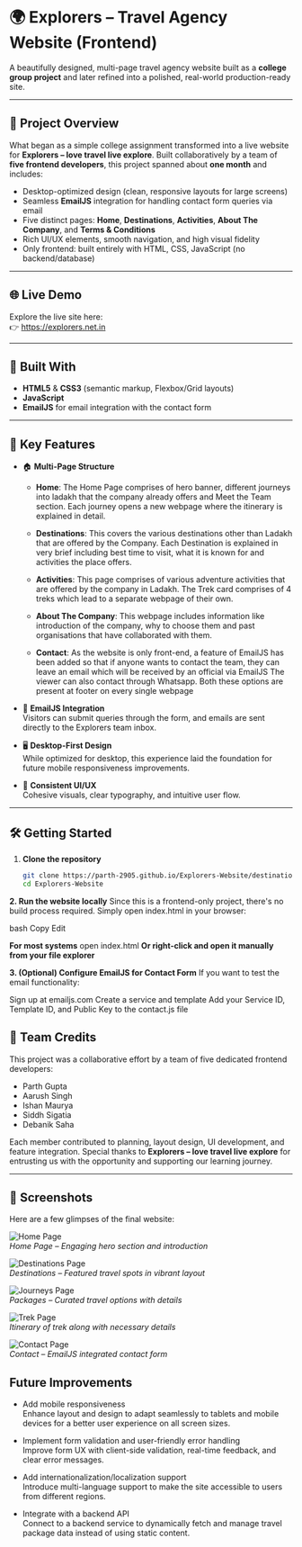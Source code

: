 # 🌍 Explorers – Travel Agency Website (Frontend)

A beautifully designed, multi-page travel agency website built as a **college group project** and later refined into a polished, real-world production-ready site.

---

## 🚀 Project Overview

What began as a simple college assignment transformed into a live website for **Explorers – love travel live explore**. Built collaboratively by a team of **five frontend developers**, this project spanned about **one month** and includes:

- Desktop-optimized design (clean, responsive layouts for large screens)
- Seamless **EmailJS** integration for handling contact form queries via email
- Five distinct pages: **Home**, **Destinations**, **Activities**, **About The Company**, and **Terms & Conditions**
- Rich UI/UX elements, smooth navigation, and high visual fidelity
- Only frontend: built entirely with HTML, CSS, JavaScript (no backend/database)

---

## 🌐 Live Demo

Explore the live site here:  
👉 https://explorers.net.in

---

## 🧰 Built With

- **HTML5** & **CSS3** (semantic markup, Flexbox/Grid layouts)  
- **JavaScript**  
- **EmailJS** for email integration with the contact form  

---

## 🎯 Key Features

- 🏠 **Multi-Page Structure**  
  - **Home**:
    The Home Page comprises of hero banner, different journeys into ladakh that the company already offers and Meet the Team section. Each journey opens a new webpage where the itinerary is explained in detail.
    
  - **Destinations**:
    This covers the various destinations other than Ladakh that are offered by the Company. Each Destination is explained in very brief including best time to visit, what it is known for and activities the place offers.
    
  - **Activities**:
    This page comprises of various adventure activities that are offered by the company in Ladakh. The Trek card comprises of 4 treks which lead to a separate webpage of their own.
    
  - **About The Company**:
    This webpage includes information like introduction of the company, why to choose them and past organisations that have collaborated with them.
    
  - **Contact**:
    As the website is only front-end, a feature of EmailJS has been added so that if anyone wants to contact the team, they can leave an email which will be received by an official via EmailJS
The viewer can also contact through Whatsapp. Both these options are present at footer on every single webpage


- 📧 **EmailJS Integration**  
  Visitors can submit queries through the form, and emails are sent directly to the Explorers team inbox.

- 🖥️ **Desktop-First Design**  
  While optimized for desktop, this experience laid the foundation for future mobile responsiveness improvements.

- 🎨 **Consistent UI/UX**  
  Cohesive visuals, clear typography, and intuitive user flow.

---

## 🛠️ Getting Started

1. **Clone the repository**  
   ```bash
   git clone https://parth-2905.github.io/Explorers-Website/destinations.html
   cd Explorers-Website
   
**2. Run the website locally**
Since this is a frontend-only project, there's no build process required. Simply open index.html in your browser:

bash
Copy
Edit

**For most systems**
open index.html
**Or right-click and open it manually from your file explorer**


**3. (Optional) Configure EmailJS for Contact Form**
If you want to test the email functionality:

Sign up at emailjs.com
Create a service and template
Add your Service ID, Template ID, and Public Key to the contact.js file

## 👥 Team Credits

This project was a collaborative effort by a team of five dedicated frontend developers:

- Parth Gupta  
- Aarush Singh  
- Ishan Maurya
- Siddh Sigatia  
- Debanik Saha

Each member contributed to planning, layout design, UI development, and feature integration. Special thanks to **Explorers – love travel live explore** for entrusting us with the opportunity and supporting our learning journey.

---

## 📸 Screenshots

Here are a few glimpses of the final website:



![Home Page](docs/homepage.png)  
*Home Page – Engaging hero section and introduction*

![Destinations Page](docs/destinations.png)  
*Destinations – Featured travel spots in vibrant layout*

![Journeys Page](docs/journeys.png)  
*Packages – Curated travel options with details*

![Trek Page](docs/trek.png)  
*Itinerary of trek along with necessary details*

![Contact Page](docs/contact_js.png)  
*Contact – EmailJS integrated contact form*


## Future Improvements

- Add mobile responsiveness  
  Enhance layout and design to adapt seamlessly to tablets and mobile devices for a better user experience on all screen sizes.

- Implement form validation and user-friendly error handling  
  Improve form UX with client-side validation, real-time feedback, and clear error messages.

- Add internationalization/localization support  
  Introduce multi-language support to make the site accessible to users from different regions.

- Integrate with a backend API  
  Connect to a backend service to dynamically fetch and manage travel package data instead of using static content.



   
